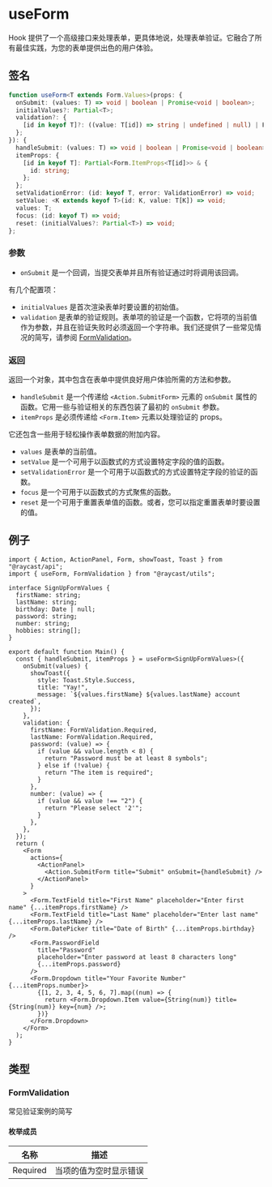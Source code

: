 # useForm

Hook 提供了一个高级接口来处理表单，更具体地说，处理表单验证。它融合了所有最佳实践，为您的表单提供出色的用户体验。

## 签名

```ts
function useForm<T extends Form.Values>(props: {
  onSubmit: (values: T) => void | boolean | Promise<void | boolean>;
  initialValues?: Partial<T>;
  validation?: {
    [id in keyof T]?: ((value: T[id]) => string | undefined | null) | FormValidation;
  };
}): {
  handleSubmit: (values: T) => void | boolean | Promise<void | boolean>;
  itemProps: {
    [id in keyof T]: Partial<Form.ItemProps<T[id]>> & {
      id: string;
    };
  };
  setValidationError: (id: keyof T, error: ValidationError) => void;
  setValue: <K extends keyof T>(id: K, value: T[K]) => void;
  values: T;
  focus: (id: keyof T) => void;
  reset: (initialValues?: Partial<T>) => void;
};
```

### 参数

* `onSubmit` 是一个回调，当提交表单并且所有验证通过时将调用该回调。

有几个配置项：

* `initialValues` 是首次渲染表单时要设置的初始值。
* `validation` 是表单的验证规则。表单项的验证是一个函数，它将项的当前值作为参数，并且在验证失败时必须返回一个字符串。我们还提供了一些常见情况的简写，请参阅  [FormValidation](useform.md#formvalidation)。

### 返回

返回一个对象，其中包含在表单中提供良好用户体验所需的方法和参数。

* `handleSubmit` 是一个传递给 `<Action.SubmitForm>` 元素的 `onSubmit` 属性的函数。它用一些与验证相关的东西包装了最初的 `onSubmit` 参数。
* `itemProps` 是必须传递给 `<Form.Item>` 元素以处理验证的 props。

它还包含一些用于轻松操作表单数据的附加内容。

* `values` 是表单的当前值。
* `setValue` 是一个可用于以函数式的方式设置特定字段的值的函数。
* `setValidationError` 是一个可用于以函数式的方式设置特定字段的验证的函数。
* `focus` 是一个可用于以函数式的方式聚焦的函数。
* `reset` 是一个可用于重置表单值的函数。或者，您可以指定重置表单时要设置的值。

## 例子

```tsx
import { Action, ActionPanel, Form, showToast, Toast } from "@raycast/api";
import { useForm, FormValidation } from "@raycast/utils";

interface SignUpFormValues {
  firstName: string;
  lastName: string;
  birthday: Date | null;
  password: string;
  number: string;
  hobbies: string[];
}

export default function Main() {
  const { handleSubmit, itemProps } = useForm<SignUpFormValues>({
    onSubmit(values) {
      showToast({
        style: Toast.Style.Success,
        title: "Yay!",
        message: `${values.firstName} ${values.lastName} account created`,
      });
    },
    validation: {
      firstName: FormValidation.Required,
      lastName: FormValidation.Required,
      password: (value) => {
        if (value && value.length < 8) {
          return "Password must be at least 8 symbols";
        } else if (!value) {
          return "The item is required";
        }
      },
      number: (value) => {
        if (value && value !== "2") {
          return "Please select '2'";
        }
      },
    },
  });
  return (
    <Form
      actions={
        <ActionPanel>
          <Action.SubmitForm title="Submit" onSubmit={handleSubmit} />
        </ActionPanel>
      }
    >
      <Form.TextField title="First Name" placeholder="Enter first name" {...itemProps.firstName} />
      <Form.TextField title="Last Name" placeholder="Enter last name" {...itemProps.lastName} />
      <Form.DatePicker title="Date of Birth" {...itemProps.birthday} />
      <Form.PasswordField
        title="Password"
        placeholder="Enter password at least 8 characters long"
        {...itemProps.password}
      />
      <Form.Dropdown title="Your Favorite Number" {...itemProps.number}>
        {[1, 2, 3, 4, 5, 6, 7].map((num) => {
          return <Form.Dropdown.Item value={String(num)} title={String(num)} key={num} />;
        })}
      </Form.Dropdown>
    </Form>
  );
}
```

## 类型

### FormValidation

常见验证案例的简写

#### 枚举成员

| 名称       | 描述          |
| -------- | ----------- |
| Required | 当项的值为空时显示错误 |
